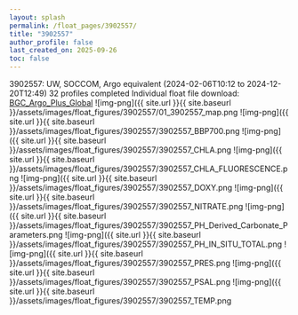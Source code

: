 ```yaml
---
layout: splash
permalink: /float_pages/3902557/
title: "3902557"
author_profile: false
last_created_on: 2025-09-26
toc: false
---
```

 
3902557: UW, SOCCOM, Argo equivalent (2024-02-06T10:12 to 2024-12-20T12:49)
32 profiles completed
Individual float file download: [BGC_Argo_Plus_Global](https://ftp.soest.hawaii.edu/bgc_argo_plus/Individual_Floats/outliers_removed/3902557_Sprof_processed.nc)
![img-png]({{ site.url }}{{ site.baseurl }}/assets/images/float_figures/3902557/01_3902557_map.png
![img-png]({{ site.url }}{{ site.baseurl }}/assets/images/float_figures/3902557/3902557_BBP700.png
![img-png]({{ site.url }}{{ site.baseurl }}/assets/images/float_figures/3902557/3902557_CHLA.png
![img-png]({{ site.url }}{{ site.baseurl }}/assets/images/float_figures/3902557/3902557_CHLA_FLUORESCENCE.png
![img-png]({{ site.url }}{{ site.baseurl }}/assets/images/float_figures/3902557/3902557_DOXY.png
![img-png]({{ site.url }}{{ site.baseurl }}/assets/images/float_figures/3902557/3902557_NITRATE.png
![img-png]({{ site.url }}{{ site.baseurl }}/assets/images/float_figures/3902557/3902557_PH_Derived_Carbonate_Parameters.png
![img-png]({{ site.url }}{{ site.baseurl }}/assets/images/float_figures/3902557/3902557_PH_IN_SITU_TOTAL.png
![img-png]({{ site.url }}{{ site.baseurl }}/assets/images/float_figures/3902557/3902557_PRES.png
![img-png]({{ site.url }}{{ site.baseurl }}/assets/images/float_figures/3902557/3902557_PSAL.png
![img-png]({{ site.url }}{{ site.baseurl }}/assets/images/float_figures/3902557/3902557_TEMP.png
